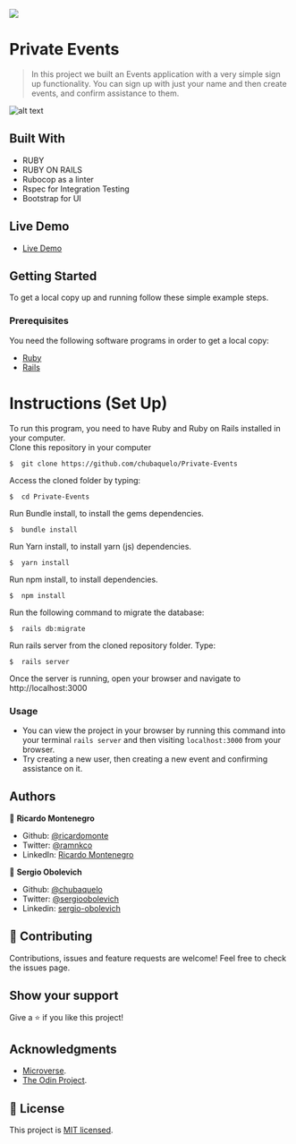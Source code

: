 ![](https://img.shields.io/badge/Microverse-blueviolet)

# Private Events

> In this project we built an Events application with a very simple sign up functionality. You can sign up with just your name and then create events, and confirm assistance to them.

![alt text](https://i.imgur.com/vIQ1eCx.jpg "Preview Img")

## Built With

- RUBY
- RUBY ON RAILS
- Rubocop as a linter
- Rspec for Integration Testing
- Bootstrap for UI

## Live Demo
- [Live Demo](https://salty-tundra-56222.herokuapp.com)

## Getting Started

To get a local copy up and running follow these simple example steps.

### Prerequisites

You need the following software programs in order to get a local copy:

- [Ruby](https://www.ruby-lang.org/en/downloads/)
- [Rails](http://railsinstaller.org/en)

# Instructions (Set Up)

To run this program, you need to have Ruby and Ruby on Rails installed in your computer.<br>
Clone this repository in your computer
```
$  git clone https://github.com/chubaquelo/Private-Events
```
Access the cloned folder by typing:
```
$  cd Private-Events
```
Run Bundle install, to install the gems dependencies.
```
$  bundle install
```
Run Yarn install, to install yarn (js) dependencies.
```
$  yarn install
```
Run npm install, to install dependencies.
```
$  npm install
```
Run the following command to migrate the database:
```
$  rails db:migrate
```
Run rails server from the cloned repository folder. Type:
```
$  rails server
```
Once the server is running, open your browser and navigate to http://localhost:3000

### Usage

- You can view the project in your browser by running this command into your terminal `rails server` and then visiting `localhost:3000` from your browser.
- Try creating a new user, then creating a new event and confirming assistance on it.

## Authors

👤 **Ricardo Montenegro**

- Github: [@ricardomonte](https://github.com/ricardomonte)
- Twitter: [@ramnkco](https://twitter.com/ramnkco)
- LinkedIn: [Ricardo Montenegro](https://www.linkedin.com/in/ricantomontenegro/)

👤 **Sergio Obolevich**

- Github: [@chubaquelo](https://github.com/chubaquelo)
- Twitter: [@sergioobolevich](https://twitter.com/SergioObolevich)
- Linkedin: [sergio-obolevich](https://www.linkedin.com/in/sergio-obolevich/)

## 🤝 Contributing

Contributions, issues and feature requests are welcome!
Feel free to check the issues page.

## Show your support

Give a ⭐️ if you like this project!

## Acknowledgments

- [Microverse](https://www.microverse.org/).
- [The Odin Project](https://www.theodinproject.com/).

## 📝 License

This project is [MIT licensed](https://github.com/chubaquelo/re-former/blob/form/LICENSE).
